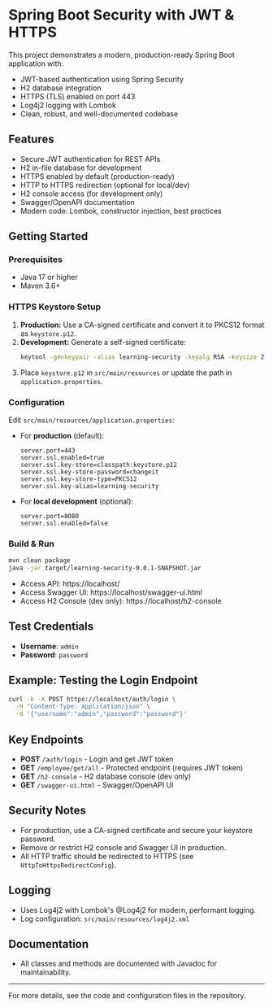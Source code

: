 # Spring Boot Security with JWT & HTTPS

This project demonstrates a modern, production-ready Spring Boot application with:
- JWT-based authentication using Spring Security
- H2 database integration
- HTTPS (TLS) enabled on port 443
- Log4j2 logging with Lombok
- Clean, robust, and well-documented codebase

## Features
- Secure JWT authentication for REST APIs
- H2 in-file database for development
- HTTPS enabled by default (production-ready)
- HTTP to HTTPS redirection (optional for local/dev)
- H2 console access (for development only)
- Swagger/OpenAPI documentation
- Modern code: Lombok, constructor injection, best practices

## Getting Started

### Prerequisites
- Java 17 or higher
- Maven 3.6+

### HTTPS Keystore Setup
1. **Production:** Use a CA-signed certificate and convert it to PKCS12 format as `keystore.p12`.
2. **Development:** Generate a self-signed certificate:
   ```sh
   keytool -genkeypair -alias learning-security -keyalg RSA -keysize 2048 -storetype PKCS12 -keystore keystore.p12 -validity 3650 -storepass changeit -dname "CN=localhost,OU=Dev,O=YourOrg,L=YourCity,S=YourState,C=IN"
   ```
3. Place `keystore.p12` in `src/main/resources` or update the path in `application.properties`.

### Configuration
Edit `src/main/resources/application.properties`:
- For **production** (default):
  ```properties
  server.port=443
  server.ssl.enabled=true
  server.ssl.key-store=classpath:keystore.p12
  server.ssl.key-store-password=changeit
  server.ssl.key-store-type=PKCS12
  server.ssl.key-alias=learning-security
  ```
- For **local development** (optional):
  ```properties
  server.port=8080
  server.ssl.enabled=false
  ```

### Build & Run
```sh
mvn clean package
java -jar target/learning-security-0.0.1-SNAPSHOT.jar
```

- Access API: https://localhost/
- Access Swagger UI: https://localhost/swagger-ui.html
- Access H2 Console (dev only): https://localhost/h2-console

## Test Credentials
- **Username**: `admin`
- **Password**: `password`

## Example: Testing the Login Endpoint
```bash
curl -k -X POST https://localhost/auth/login \
  -H "Content-Type: application/json" \
  -d '{"username":"admin","password":"password"}'
```

## Key Endpoints
- **POST** `/auth/login` - Login and get JWT token
- **GET** `/employee/get/all` - Protected endpoint (requires JWT token)
- **GET** `/h2-console` - H2 database console (dev only)
- **GET** `/swagger-ui.html` - Swagger/OpenAPI UI

## Security Notes
- For production, use a CA-signed certificate and secure your keystore password.
- Remove or restrict H2 console and Swagger UI in production.
- All HTTP traffic should be redirected to HTTPS (see `HttpToHttpsRedirectConfig`).

## Logging
- Uses Log4j2 with Lombok's @Log4j2 for modern, performant logging.
- Log configuration: `src/main/resources/log4j2.xml`

## Documentation
- All classes and methods are documented with Javadoc for maintainability.

---

For more details, see the code and configuration files in the repository.
